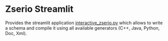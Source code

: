 # Zserio Streamlit

Provides the streamlit application [interactive_zserio.py](https://share.streamlit.io/mi-la/zserio-streamlit/interactive_zserio.py) which allows to write a schema and compile it using all available generators (C++, Java, Python, Doc, Xml).

